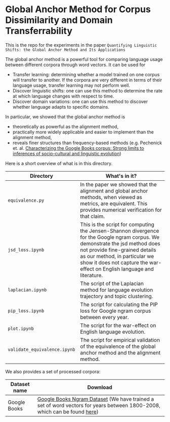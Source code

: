 # Global Anchor Method for Corpus Dissimilarity and Domain Transferrability 

This is the repo for the experiments in the paper `Quantifying Linguistic Shifts: the Global Anchor Method and Its Applications`  

The global anchor method is a powerful tool for comparing language usage between different corpora through word vectors. It can be used for
- Transfer learning: determining whether a model trained on one corpus will transfer to another. If the corpora are very different in terms of their language usage, transfer learning may not perform well.
- Discover linguistic shifts: one can use this method to determine the rate at which language changes with respect to time.
- Discover domain variations: one can use this method to discover whether language adapts to specific domains.

In particular, we showed that the global anchor method is 
- theoretically as powerful as the alignment method, 
- practically more widely applicable and easier to implement than the alignment method, 
- reveals finer structures than frequency-based methods (e.g. Pechenick et. al. [Characterizing the Google Books corpus: Strong limits to inferences of socio-cultural and linguistic evolution](https://journals.plos.org/plosone/article?id=10.1371/journal.pone.0137041))

Here is a short overview of what is in this directory.

Directory | What's in it?
--- | ---
`equivalence.py` | In the paper we showed that the alignment and global anchor methods, when viewed as metrics, are equivalent. This provides numerical verification for that claim.
`jsd_loss.ipynb` | This is the script for computing the Jensen-Shannon divergence for the Google ngram corpus. We demonstrate the jsd method does not provide fine-grained details as our method, in particular we show it does not capture the war-effect on English language and literature.
`laplacian.ipynb` | The script of the Laplacian method for language evolution trajectory and topic clustering.
`pip_loss.ipynb` | The script for calculating the PIP loss for Google ngram corpus between every year.
`plot.ipynb` | The script for the war-effect on English language evolution. 
`validate_equivalence.ipynb` | The script for empirical validation of the equivalence of the global anchor method and the alignment method.


We also provides a set of processed corpora:

Dataset name | Download
--- | ---
Google Books | [Google Books Ngram Dataset](https://books.google.com/ngrams) (We have trained a set of word vectors for years between 1800-2008, which can be found [here](https://drive.google.com/file/d/1TDBCLHzmt8yu2LVs6Ragl_wP8tvkFLZ-/view?usp=sharing)) 
